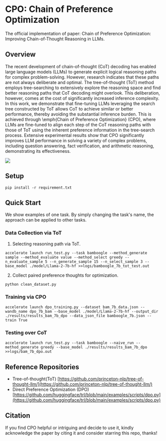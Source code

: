 # CPO: Chain of Preference Optimization

The official implementation of paper: Chain of Preference Optimization: Improving Chain-of-Thought Reasoning in LLMs.

## Overview

The recent development of chain-of-thought (CoT) decoding has enabled large language models (LLMs) to generate explicit logical reasoning paths for complex problem-solving. However, research indicates that these paths are not always deliberate and optimal. The tree-of-thought (ToT) method employs tree-searching to extensively explore the reasoning space and find better reasoning paths that CoT decoding might overlook. This deliberation, however, comes at the cost of significantly increased inference complexity. In this work, we demonstrate that fine-tuning LLMs leveraging the search tree constructed by ToT allows CoT to achieve similar or better performance, thereby avoiding the substantial inference burden. This is achieved through \emph{Chain of Preference Optimization} (CPO), where LLMs are fine-tuned to align each step of the CoT reasoning paths with those of ToT using the inherent preference information in the tree-search process. Extensive experimental results show that CPO significantly improves LLM performance in solving a variety of complex problems, including question answering, fact verification, and arithmetic reasoning, demonstrating its effectiveness. 

![](https://github.com/sail-sg/CPO/blob/main/Figures/intro_figure.png)

## Setup

```
pip install -r requirement.txt
```

## Quick Start

We show examples of one task. By simply changing the task's name, the approach can be applied to other tasks.

### Data Collection via ToT

1. Selecting reasoning path via ToT.

```
accelerate launch run_test.py --task bamboogle --method_generate sample --method_evaluate value --method_select greedy --n_evaluate_sample 5 --n_generate_sample 15 --n_select_sample 3 --base_model ./model/Llama-2-7b-hf >>logs/bamboogle_7b_tot_test.out
```

2. Collect paired preference thoughts for optimization.

```
python clean_dataset.py
```

### Training via CPO

```
accelerate launch dpo_training.py --dataset bam_7b_data.json --wandb_name dpo_7b_bam --base_model ./model/Llama-2-7b-hf --output_dir ./results/results_bam_7b_dpo --data_json_file bamboogle_7b.json --train True 
```

### Testing over CoT

```
accelerate launch run_test.py --task bamboogle --naive_run --method_generate greedy --base_model ./results/results_bam_7b_dpo >>logs/bam_7b_dpo.out

```

## Reference Repositories

- Tree-of-thought(ToT) [https://github.com/princeton-nlp/tree-of-thought-llm/](https://github.com/princeton-nlp/tree-of-thought-llm/)
- Direct Preference Optimization (DPO) [https://github.com/huggingface/trl/blob/main/examples/scripts/dpo.py](https://github.com/huggingface/trl/blob/main/examples/scripts/dpo.py)

## Citation

If you find CPO helpful or intriguing and decide to use it, kindly acknowledge the paper by citing it and consider starring this repo, thanks!

```bibtex

